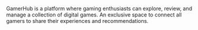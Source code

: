 GamerHub is a platform where gaming enthusiasts can explore, review, and manage a collection of digital games.
An exclusive space to connect all gamers to share their experiences and recommendations.
